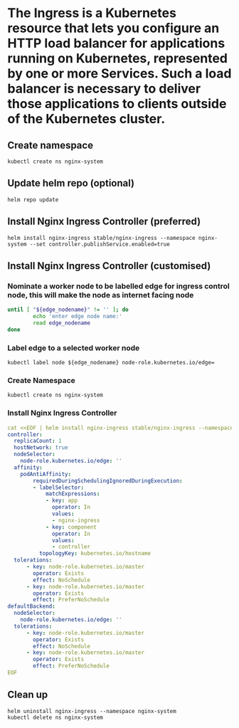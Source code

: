 # The Ingress is a Kubernetes resource that lets you configure an HTTP load balancer for applications running on Kubernetes, represented by one or more Services. Such a load balancer is necessary to deliver those applications to clients outside of the Kubernetes cluster.

## Create namespace
```kubectl create ns nginx-system```
## Update helm repo (optional)
```helm repo update```
## Install Nginx Ingress Controller (preferred)
```helm install nginx-ingress stable/nginx-ingress --namespace nginx-system --set controller.publishService.enabled=true```
## Install Nginx Ingress Controller (customised)
### Nominate a worker node to be labelled edge for ingress control node, this will make the node as internet facing node
```bash
until [ "${edge_nodename}" != '' ]; do
        echo 'enter edge node name:'
        read edge_nodename
done
```
### Label edge to a selected worker node
```kubectl label node ${edge_nodename} node-role.kubernetes.io/edge=```
### Create Namespace
```kubectl create ns nginx-system```
### Install Nginx Ingress Controller
```yaml
cat <<EOF | helm install nginx-ingress stable/nginx-ingress --namespace nginx-system -f -
controller:
  replicaCount: 1
  hostNetwork: true
  nodeSelector:
    node-role.kubernetes.io/edge: ''
  affinity:
    podAntiAffinity:
        requiredDuringSchedulingIgnoredDuringExecution:
        - labelSelector:
            matchExpressions:
            - key: app
              operator: In
              values:
              - nginx-ingress
            - key: component
              operator: In
              values:
              - controller
          topologyKey: kubernetes.io/hostname
  tolerations:
      - key: node-role.kubernetes.io/master
        operator: Exists
        effect: NoSchedule
      - key: node-role.kubernetes.io/master
        operator: Exists
        effect: PreferNoSchedule
defaultBackend:
  nodeSelector:
    node-role.kubernetes.io/edge: ''
  tolerations:
      - key: node-role.kubernetes.io/master
        operator: Exists
        effect: NoSchedule
      - key: node-role.kubernetes.io/master
        operator: Exists
        effect: PreferNoSchedule
EOF
```
## Clean up
```
helm uninstall nginx-ingress --namespace nginx-system
kubectl delete ns nginx-system
```
